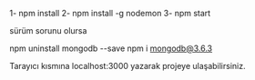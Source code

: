 1- npm install
2- npm install -g nodemon
3- npm start

sürüm sorunu olursa

npm uninstall mongodb --save
npm i mongodb@3.6.3

Tarayıcı kısmına localhost:3000 yazarak projeye ulaşabilirsiniz.
